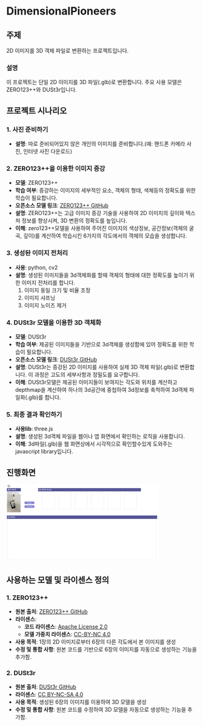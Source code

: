 # DimensionalPioneers

## 주제
2D 이미지를 3D 객체 파일로 변환하는 프로젝트입니다.

### 설명
이 프로젝트는 단일 2D 이미지를 3D 파일(.glb)로 변환합니다. 주요 사용 모델은 ZERO123++와 DUSt3r입니다.

## 프로젝트 시나리오

### 1. 사진 준비하기
- **설명**: 따로 준비되어있지 않은 개인의 이미지를 준비합니다.(예: 핸드폰 카메라 사진, 인터넷 사진 다운로드)

### 2. ZERO123++을 이용한 이미지 증강
- **모델**: ZERO123++
- **학습 여부**: 증강하는 이미지의 세부적인 요소, 객체의 형태, 색체등의 정확도를 위한 학습이 필요합니다.
- **오픈소스 모델 링크**: [ZERO123++ GitHub](https://github.com/SUDO-AI-3D/zero123plus?tab=readme-ov-file)
- **설명**: ZERO123++는 고급 이미지 증강 기술을 사용하여 2D 이미지의 깊이와 텍스처 정보를 향상시켜, 3D 변환의 정확도를 높입니다.
- **이해**: zero123++모델을 사용하여 주어진 이미지의 색상정보, 공간정보(객체의 굴곡, 깊이)를 계산하여 학습시킨 6가지의 각도에서의 객체의 모습을 생성합니다.

### 3. 생성돤 이미지 전처리
- **사용**: python, cv2
- **설명**: 생성된 이미지들을 3d객체화를 할때 객체의 형태에 대한 정확도를 높이기 위한 이미지 전처리를 합니다.
    1. 이미지 동일 크기 및 비율 조정
    2. 이미지 샤프닝
    3. 이미지 노이즈 제거
  
### 4. DUSt3r 모델을 이용한 3D 객체화
- **모델**: DUSt3r
- **학습 여부**: 제공된 이미지들을 기반으로 3d객체를 생성함에 있어 정확도를 위한 학습이 필요합니다.
- **오픈소스 모델 링크**: [DUSt3r GitHub](https://github.com/naver/dust3r)
- **설명**: DUSt3r는 증강된 2D 이미지를 사용하여 실제 3D 객체 파일(.glb)로 변환합니다. 이 과정은 고도의 세부사항과 정밀도를 요구합니다.
- **이해**: DUSt3r모델은 제공된 이미지들이 보여지는 각도와 위치를 계산하고 depthmap을 계산하여 하나의 3d공간에 중첩하여 3d정보를 축척하여 3d객체 파일화(.glb)를 합니다.

### 5. 최종 결과 확인하기
- **사용lib**: three.js
- **설명**: 생성된 3d객체 파일을 웹이나 앱 화면에서 확인하는 로직을 사용합니다.
- **이해**: 3d파일(.glb)을 웹 화면상에서 시각적으로 확인할수있게 도와주는 javascript library입니다.

## 진행화면

<img width="80%" src="https://github.com/morakcook/DimensionalPioneers/blob/main/Reference/%EC%8B%A4%ED%96%89%ED%99%94%EB%A9%B4.gif"/>

## 사용하는 모델 및 라이센스 정의

### 1. ZERO123++
- **원본 출처**: [ZERO123++ GitHub](https://github.com/SUDO-AI-3D/zero123plus?tab=readme-ov-file)
- **라이센스**:
  - **코드 라이센스**: [Apache License 2.0](https://www.apache.org/licenses/LICENSE-2.0)
  - **모델 가중치 라이센스**: [CC-BY-NC 4.0](https://creativecommons.org/licenses/by-nc/4.0/deed.ko)
- **사용 목적**: 1장의 2D 이미지로부터 6장의 다른 각도에서 본 이미지를 생성
- **수정 및 통합 사항**: 원본 코드를 기반으로 6장의 이미지를 자동으로 생성하는 기능을 추가함.

### 2. DUSt3r
- **원본 출처**: [DUSt3r GitHub](https://github.com/naver/dust3r)
- **라이센스**: [CC BY-NC-SA 4.0](https://creativecommons.org/licenses/by-nc-sa/4.0/deed.ko)
- **사용 목적**: 생성된 6장의 이미지를 이용하여 3D 모델을 생성
- **수정 및 통합 사항**: 원본 코드를 수정하여 3D 모델을 자동으로 생성하는 기능을 추가함.
